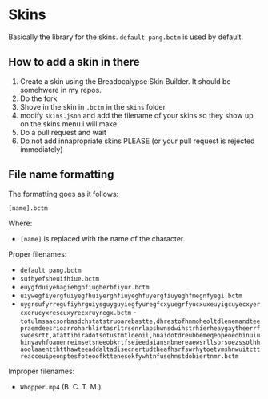 # Skins
Basically the library for the skins. `default pang.bctm` is used by default.

## How to add a skin in there
1. Create a skin using the Breadocalypse Skin Builder. It should be somehwere in my repos.
2. Do the fork
3. Shove in the skin in `.bctm` in the `skins` folder
4. modify `skins.json` and add the filename of your skins so they show up on the skins menu i will make
5. Do a pull request and wait
6. Do not add innapropriate skins PLEASE (or your pull request is rejected immediately)

## File name formatting
The formatting goes as it follows:
```
[name].bctm
```
Where: 
- `[name]` is replaced with the name of the character

Proper filenames:
- `default pang.bctm`
- `sufhyefsheuifhiue.bctm`
- `euygfduiyehagiehgbfiugherbfiyur.bctm`
- `uiywegfiyergfuiyegfhuiyerghfiuyeghfuyergfiuyeghfmegnfyegi.bctm`
- `uygrsufyrregufiyhrguiysguyguyiegfyuregfcxyuegrfyucxuxeuyigcuyecxyercxerucyxrescuxyrecxruyregx.bctm`
-`totulmsaacsorbasdchstatstruoarebastte,dhrestofhnmoheoltdlenemandteepraemdeesrioarroharhlirtasrltrsenrlapshwnsdwihstrhierheaygaytheerrfswoesrtt,atattihiradotsotustmtloeoil,hnaidotdreubbemeqeopeoeobinuiuhinyavhfoanenreimsetsneeobkrtfseieedaiansnbnereaewsrllsbrsoezssolhhaoolaaentthtthawteeaddaltadisecnertudtheafhsrfswrhytoetvmshnwuitcttreacceuipeonptesfoteoofkttenesekfywhtnfusehnstdobiertnmr.bctm`

Improper filenames:
- `Whopper.mp4` (B. C. T. M.)
